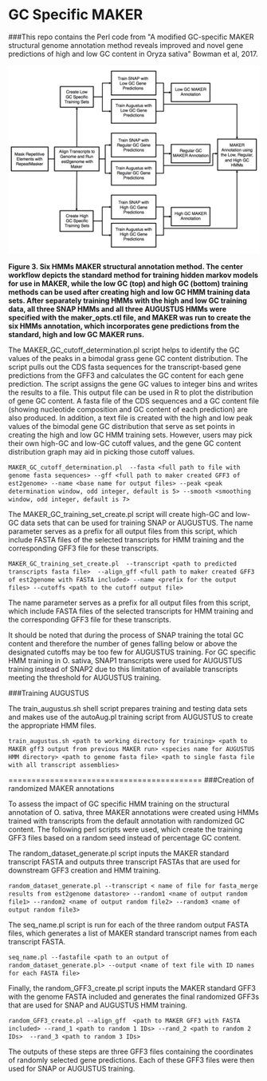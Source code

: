 # GC Specific MAKER
###This repo contains the Perl code from "A modified GC-specific MAKER structural genome annotation method reveals improved and novel gene predictions of high and low GC content in Oryza sativa" Bowman et al, 2017.

![GC MAKER](https://github.com/Childs-Lab/GC_specific_MAKER/blob/master/gc_paper_Figure_3.png "GC Specific MAKER")

**Figure 3. Six HMMs MAKER structural annotation method. The center workflow depicts the standard method for training hidden markov models for use in MAKER, while the low GC (top) and high GC (bottom) training methods can be used after creating high and low GC HMM training data sets. After separately training HMMs with the high and low GC training data, all three SNAP HMMs and all three AUGUSTUS HMMs were specified with the maker_opts.ctl file, and MAKER was run to create the six HMMs annotation, which incorporates gene predictions from the standard, high and low GC MAKER runs.**

The MAKER_GC_cutoff_determination.pl script helps to identify the GC values of the peaks in a bimodal grass gene GC content distribution. The script pulls out the CDS fasta sequences for the transcript-based gene predictions from the GFF3 and calculates the GC content for each gene prediction.  The script assigns the gene GC values to integer bins and writes the results to a file. This output file can be used in R to plot the distribution of gene GC content. A fasta file of the CDS sequences and a GC content file (showing nucleotide composition and GC content of each prediction) are also produced. In addition, a text file is created with the high and low peak values of the bimodal gene GC distribution that serve as set points in creating the high and low GC HMM training sets. However, users may pick their own high-GC and low-GC cutoff values, and the gene GC content distribution graph may aid in picking those cutoff values.

```
MAKER_GC_cutoff_determination.pl  --fasta <full path to file with genome fasta sequences> --gff <full path to maker created GFF3 of est2genome> --name <base name for output files> --peak <peak determination window, odd integer, default is 5> --smooth <smoothing window, odd integer, default is 7>
```
The MAKER_GC_training_set_create.pl script will create high-GC and low-GC data sets that can be used for training SNAP or AUGUSTUS. The name parameter serves as a prefix for all output files from this script, which include FASTA files of the selected transcripts for HMM training and the corresponding GFF3 file for these transcripts. 

```
MAKER_GC_training_set_create.pl  --transcript <path to predicted transcripts fasta file>  --align_gff <full path to maker created GFF3 of est2genome with FASTA included> --name <prefix for the output files> --cutoffs <path to the cutoff output file>
```
The name parameter serves as a prefix for all output files from this script, which include FASTA files of the selected transcripts for HMM training and the corresponding GFF3 file for these transcripts. 

It should be noted that during the process of SNAP training the total GC content and therefore the number of genes falling below or above the designated cutoffs may be too few for AUGUSTUS training. For GC specific HMM training in O. sativa, SNAP1 transcripts were used for AUGUSTUS training instead of SNAP2 due to this limitation of available transcripts meeting the threshold for AUGUSTUS training. 

###Training AUGUSTUS 

The train_augustus.sh shell script prepares training and testing data sets and makes use of the autoAug.pl training script from AUGUSTUS to create the appropriate HMM files.  

```
train_augustus.sh <path to working directory for training> <path to MAKER gff3 output from previous MAKER run> <species name for AUGUSTUS HMM directory> <path to genome fasta file> <path to single fasta file with all transcript assemblies>
```

==========================================
###Creation of randomized MAKER annotations

To assess the impact of GC specific HMM training on the structural annotation of O. sativa, three MAKER annotations were created using HMMs trained with transcripts from the default annotation with randomized GC content. The following perl scripts were used, which create the training GFF3 files based on a random seed instead of percentage GC content. 

The random_dataset_generate.pl script inputs the MAKER standard transcript FASTA and outputs three transcript FASTAs that are used for downstream GFF3 creation and HMM training.

```
random_dataset_generate.pl --transcript < name of file for fasta_merge results from est2genome datastore> --random1 <name of output random file1> --random2 <name of output random file2> --random3 <name of output random file3>
```
The seq_name.pl script is run for each of the three random output FASTA files, which generates a list of MAKER standard transcript names from each transcript FASTA.
```
seq_name.pl --fastafile <path to an output of random_dataset_generate.pl> --output <name of text file with ID names for each FASTA file>
```
Finally, the random_GFF3_create.pl script inputs the MAKER standard GFF3 with the genome FASTA included and generates the final randomized GFF3s that are used for SNAP and AUGUSTUS HMM training. 
```
random_GFF3_create.pl --align_gff  <path to MAKER GFF3 with FASTA included> --rand_1 <path to random 1 IDs> --rand_2 <path to random 2 IDs>  --rand_3 <path to random 3 IDs>
```
The outputs of these steps are three GFF3 files containing the coordinates of randomly selected gene predictions. Each of these GFF3 files were then used for SNAP or AUGUSTUS training. 








